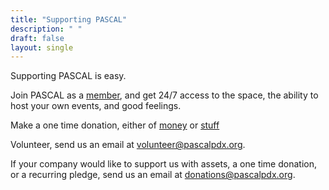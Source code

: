 ```yaml
---
title: "Supporting PASCAL"
description: " "
draft: false
layout: single
---
```


Supporting PASCAL is easy.

Join PASCAL as a [member](https://goo.gl/forms/rMe022csT7RM36gd2), and get 24/7 access to the space, the ability to host your own events, and good feelings.

Make a one time donation, either of [money](https://donorbox.org/pascalpdxdonor) or [stuff](mailto:donations@pascalpdx.org?subject=Donation%20of%20Goods&body=Please%20describe%20the%20items%20you%20would%20like%20to%20donate)

Volunteer, send us an email at [volunteer@pascalpdx.org](mailto:volunteer@pascalpdx.org).

If your company would like to support us with assets, a one time donation, or a recurring pledge, send us an email at [donations@pascalpdx.org](mailto:donations@pascalpdx.org).
